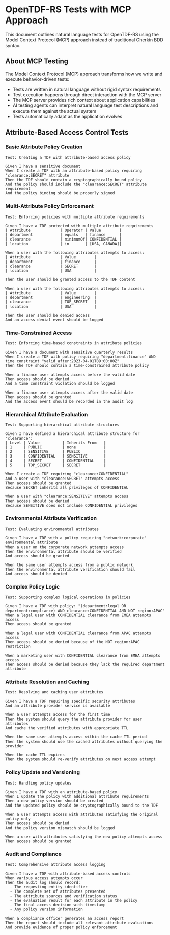 # OpenTDF-RS Tests with MCP Approach

This document outlines natural language tests for OpenTDF-RS using the Model Context Protocol (MCP) approach instead of traditional Gherkin BDD syntax.

## About MCP Testing

The Model Context Protocol (MCP) approach transforms how we write and execute behavior-driven tests:

- Tests are written in natural language without rigid syntax requirements
- Test execution happens through direct interaction with the MCP server
- The MCP server provides rich context about application capabilities
- AI testing agents can interpret natural language test descriptions and execute them against the actual system
- Tests automatically adapt as the application evolves

## Attribute-Based Access Control Tests

### Basic Attribute Policy Creation

```
Test: Creating a TDF with attribute-based access policy

Given I have a sensitive document
When I create a TDF with an attribute-based policy requiring "clearance:SECRET" attribute
Then the TDF should contain a cryptographically bound policy
And the policy should include the "clearance:SECRET" attribute requirement
And the policy binding should be properly signed
```

### Multi-Attribute Policy Enforcement

```
Test: Enforcing policies with multiple attribute requirements

Given I have a TDF protected with multiple attribute requirements
| Attribute             | Operator | Value        |
| department            | equals   | finance      |
| clearance             | minimumOf| CONFIDENTIAL |
| location              | in       | [USA, CANADA]|

When a user with the following attributes attempts to access:
| Attribute             | Value        |
| department            | finance      |
| clearance             | SECRET       |
| location              | USA          |

Then the user should be granted access to the TDF content

When a user with the following attributes attempts to access:
| Attribute             | Value        |
| department            | engineering  |
| clearance             | TOP_SECRET   |
| location              | USA          |

Then the user should be denied access
And an access denial event should be logged
```

### Time-Constrained Access

```
Test: Enforcing time-based constraints in attribute policies

Given I have a document with sensitive quarterly results
When I create a TDF with policy requiring "department:finance" AND time constraint "valid_after:2023-04-01T09:00:00Z"
Then the TDF should contain a time-constrained attribute policy

When a finance user attempts access before the valid date
Then access should be denied
And a time constraint violation should be logged

When a finance user attempts access after the valid date
Then access should be granted
And the access event should be recorded in the audit log
```

### Hierarchical Attribute Evaluation

```
Test: Supporting hierarchical attribute structures

Given I have defined a hierarchical attribute structure for "clearance":
| Level | Value          | Inherits From   |
| 1     | PUBLIC         | none            |
| 2     | SENSITIVE      | PUBLIC          |
| 3     | CONFIDENTIAL   | SENSITIVE       |
| 4     | SECRET         | CONFIDENTIAL    |
| 5     | TOP_SECRET     | SECRET          |

When I create a TDF requiring "clearance:CONFIDENTIAL"
And a user with "clearance:SECRET" attempts access
Then access should be granted
Because SECRET inherits all privileges of CONFIDENTIAL

When a user with "clearance:SENSITIVE" attempts access
Then access should be denied
Because SENSITIVE does not include CONFIDENTIAL privileges
```

### Environmental Attribute Verification

```
Test: Evaluating environmental attributes

Given I have a TDF with a policy requiring "network:corporate" environmental attribute
When a user on the corporate network attempts access
Then the environmental attribute should be verified
And access should be granted

When the same user attempts access from a public network
Then the environmental attribute verification should fail
And access should be denied
```

### Complex Policy Logic

```
Test: Supporting complex logical operations in policies

Given I have a TDF with policy: "(department:legal OR department:compliance) AND clearance:CONFIDENTIAL AND NOT region:APAC"
When a legal user with CONFIDENTIAL clearance from EMEA attempts access
Then access should be granted

When a legal user with CONFIDENTIAL clearance from APAC attempts access
Then access should be denied because of the NOT region:APAC restriction

When a marketing user with CONFIDENTIAL clearance from EMEA attempts access
Then access should be denied because they lack the required department attribute
```

### Attribute Resolution and Caching

```
Test: Resolving and caching user attributes

Given I have a TDF requiring specific security attributes
And an attribute provider service is available

When a user attempts access for the first time
Then the system should query the attribute provider for user attributes
And cache the verified attributes with appropriate TTL

When the same user attempts access within the cache TTL period
Then the system should use the cached attributes without querying the provider

When the cache TTL expires
Then the system should re-verify attributes on next access attempt
```

### Policy Update and Versioning

```
Test: Handling policy updates

Given I have a TDF with an attribute-based policy
When I update the policy with additional attribute requirements
Then a new policy version should be created
And the updated policy should be cryptographically bound to the TDF

When a user attempts access with attributes satisfying the original policy only
Then access should be denied
And the policy version mismatch should be logged

When a user with attributes satisfying the new policy attempts access
Then access should be granted
```

### Audit and Compliance

```
Test: Comprehensive attribute access logging

Given I have a TDF with attribute-based access controls
When various access attempts occur
Then the audit log should record:
  - The requesting entity identifier
  - The complete set of attributes presented
  - The attribute sources and verification status
  - The evaluation result for each attribute in the policy
  - The final access decision with timestamp
  - Any policy version information

When a compliance officer generates an access report
Then the report should include all relevant attribute evaluations
And provide evidence of proper policy enforcement
```